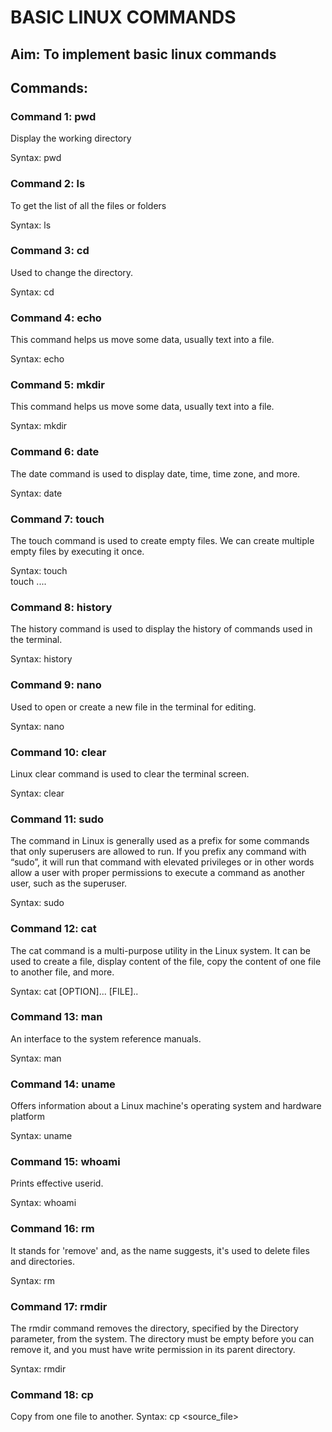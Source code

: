
# BASIC LINUX COMMANDS

## Aim: To implement basic linux commands

## Commands:

### Command 1: pwd

Display the working directory

Syntax: pwd


### Command 2: ls

To get the list of all the files or folders

Syntax: ls


### Command 3: cd

Used to change the directory.

Syntax: cd


### Command 4: echo 

This command helps us move some data, usually text into a file.

Syntax: echo <text>


### Command 5: mkdir

This command helps us move some data, usually text into a file.

Syntax: mkdir <filename>


### Command 6: date

The date command is used to display date, time, time zone, and more.

Syntax: date


### Command 7: touch

The touch command is used to create empty files. We can create multiple empty files by executing it once.

Syntax:
touch <file name>  
touch <file1>  <file2> ....  


### Command 8: history

The history command is used to display the history of commands used in the terminal.

Syntax: history


### Command 9: nano

Used to open or create a new file in the terminal for editing.

Syntax: nano <filename>


### Command 10: clear

Linux clear command is used to clear the terminal screen.

Syntax: clear


### Command 11: sudo

The command in Linux is generally used as a prefix for some commands that only superusers are allowed to run. If you prefix any command with “sudo”, it will run that command with elevated privileges or in other words allow a user with proper permissions to execute a command as another user, such as the superuser.

Syntax: sudo <command>


### Command 12: cat

The cat command is a multi-purpose utility in the Linux system. It can be used to create a file, display content of the file, copy the content of one file to another file, and more.

Syntax: cat [OPTION]... [FILE]..  


### Command 13: man

An interface to the system reference manuals.

Syntax: man <command>


### Command 14: uname

Offers information about a Linux machine's operating system and hardware platform

Syntax: uname


### Command 15: whoami

Prints effective userid.

Syntax: whoami


### Command 16: rm

It stands for 'remove' and, as the name suggests, it's used to delete files and directories. 

Syntax: rm <name>


### Command 17: rmdir

The rmdir command removes the directory, specified by the Directory parameter, from the system. The directory must be empty before you can remove it, and you must have write permission in its parent directory.

Syntax: rmdir <name>


### Command 18: cp
Copy from one file to another.
Syntax: cp <source_file> <destination>

